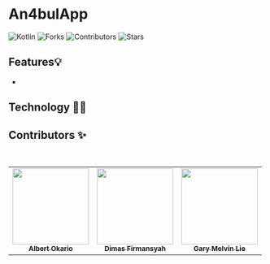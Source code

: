# An4bulApp

![Kotlin](https://img.shields.io/badge/Kotlin-FFD43B?style=for-the-badge&logo=kotlin&logoColor=blue)
![Forks](https://img.shields.io/github/forks/Albert1915/An4bulApp?style=for-the-badge)
![Contributors](https://img.shields.io/github/contributors/Albert1915/An4bulApp?style=for-the-badge)
![Stars](https://img.shields.io/github/stars/Albert1915/An4bulApp?style=for-the-badge)

## Features💡
-

## Technology 👨‍💻


## Contributors ✨
<br>
<table align="center">
  <tr>
    <td align="center"><a href="https://github.com/Albert1915"><img src="https://avatars.githubusercontent.com/u/76970766?s=400&u=adf4015762046d3e3ab4178b48366719243df2fc&v=4" width="150px;" alt=""/><br><sub><b>Albert Okario</b></sub></td> 
    <td align="center"><a href="https://github.com/msdimas"><img src="https://avatars.githubusercontent.com/u/100691400?v=4" width="150px;" alt=""/><br><sub><b>Dimas Firmansyah</b></sub></td>
    <td align="center"><a href="https://github.com/GaryMelvin"><img src="https://avatars.githubusercontent.com/u/101509681?v=4" width="150px;" alt=""/><br><sub><b>Gary Melvin Lie</b></sub></td>
   
  </tr>
</table>
